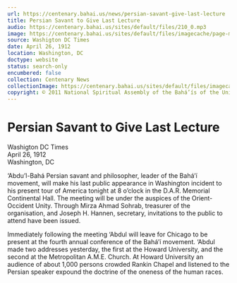 ```yaml
---
url: https://centenary.bahai.us/news/persian-savant-give-last-lecture
title: Persian Savant to Give Last Lecture
audio: https://centenary.bahai.us/sites/default/files/210_0.mp3
image: https://centenary.bahai.us/sites/default/files/imagecache/page-main-image/images/press_clippings/04-26-1912%20Washgton%20DC%20Times%20Persian%20Savant%20to%20Give%20Last%20Lecture.png
source: Washigton DC Times
date: April 26, 1912
location: Washington, DC
doctype: website
status: search-only
encumbered: false
collection: Centenary News
collectionImage: https://centenary.bahai.us/sites/default/files/imagecache/theme-image/main_image/abdulbaha-overview-small_0.jpg
copyright: © 2011 National Spiritual Assembly of the Bahá’ís of the United States
---
```



# Persian Savant to Give Last Lecture

Washigton DC Times  
April 26, 1912  
Washington, DC  



‘Abdu’l-Bahá Persian savant and philosopher, leader of the Bahá’í movement, will make his last public appearance in Washington incident to his present tour of America tonight at 8 o’clock in the D.A.R. Memorial Continental Hall. The meeting will be under the auspices of the Orient-Occident Unity. Through Mirza Ahmad Sohrab, treasurer of the organisation, and Joseph H. Hannen, secretary, invitations to the public to attend have been issued.

Immediately following the meeting ‘Abdul will leave for Chicago to be present at the fourth annual conference of the Bahá’í movement. ‘Abdul made two addresses yesterday, the first at the Howard University, and the second at the Metropolitan A.M.E. Church. At Howard University an audience of about 1,000 persons crowded Rankin Chapel and listened to the Persian speaker expound the doctrine of the oneness of the human races.